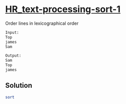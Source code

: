 # [HR_text-processing-sort-1](https://www.hackerrank.com/challenges/text-processing-sort-1)

Order lines in lexicographical order


```txt
Input:
Top
james
Sam

Output:
Sam
Top
james
```

## Solution

```sh
sort
```
